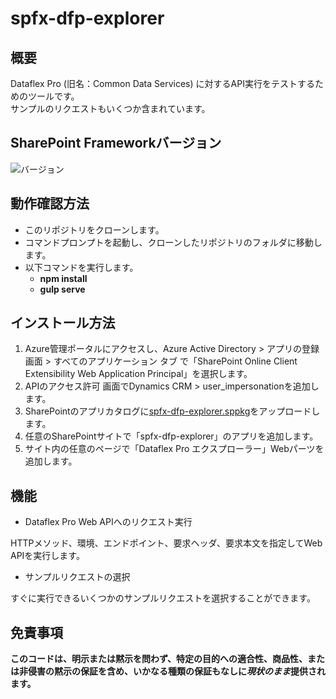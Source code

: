 # spfx-dfp-explorer

## 概要

Dataflex Pro (旧名：Common Data Services) に対するAPI実行をテストするためのツールです。   
サンプルのリクエストもいくつか含まれています。

## SharePoint Frameworkバージョン

![バージョン](https://img.shields.io/badge/version-1.11-green.svg)

## 動作確認方法

- このリポジトリをクローンします。
- コマンドプロンプトを起動し、クローンしたリポジトリのフォルダに移動します。
- 以下コマンドを実行します。
  - **npm install**
  - **gulp serve**

## インストール方法

1. Azure管理ポータルにアクセスし、Azure Active Directory > アプリの登録 画面 > すべてのアプリケーション タブ で「SharePoint Online Client Extensibility Web Application Principal」を選択します。   
1. APIのアクセス許可 画面でDynamics CRM > user_impersonationを追加します。
1. SharePointのアプリカタログに[spfx-dfp-explorer.sppkg](https://github.com/MickNabewata/spfx-dfp-explorer/tree/master/sharepoint/solution)をアップロードします。   
1. 任意のSharePointサイトで「spfx-dfp-explorer」のアプリを追加します。   
1. サイト内の任意のページで「Dataflex Pro エクスプローラー」Webパーツを追加します。

## 機能

- Dataflex Pro Web APIへのリクエスト実行

HTTPメソッド、環境、エンドポイント、要求ヘッダ、要求本文を指定してWeb APIを実行します。

- サンプルリクエストの選択

すぐに実行できるいくつかのサンプルリクエストを選択することができます。

## 免責事項

**このコードは、明示または黙示を問わず、特定の目的への適合性、商品性、または非侵害の黙示の保証を含め、いかなる種類の保証もなしに*現状のまま*提供されます。**